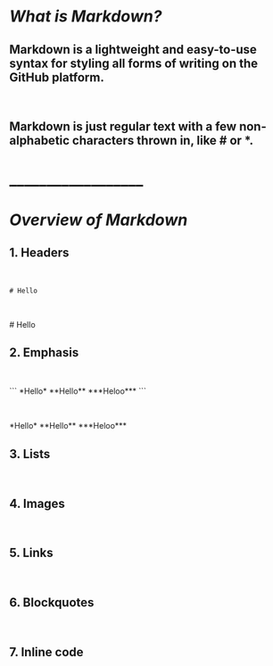 # ***What is Markdown?***

## Markdown is a lightweight and easy-to-use syntax for styling all forms of writing on the GitHub platform.

<p><br></p>

## Markdown is just regular text with a few non-alphabetic characters thrown in, like # or *.

# __________________


# ***Overview of Markdown***

## 1. Headers
<p><br></p>

` # Hello ` 
<p><br></p>
# Hello


## 2. Emphasis
<p><br></p>
```
*Hello*
**Hello**
***Heloo***
```
<p><br></p>
*Hello*
**Hello**
***Heloo***

## 3. Lists
<p><br></p>

## 4. Images
<p><br></p>

## 5. Links
<p><br></p>

## 6. Blockquotes
<p><br></p>

## 7. Inline code
<p><br></p>
